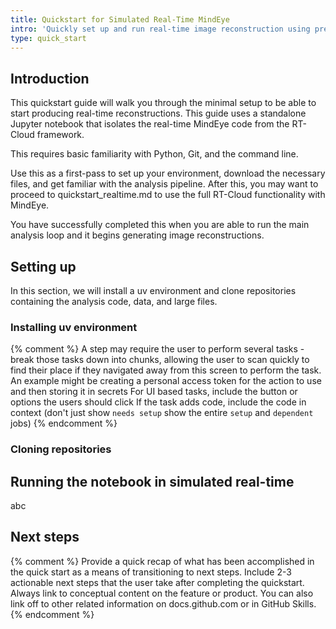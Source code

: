 ```yaml
---
title: Quickstart for Simulated Real-Time MindEye
intro: 'Quickly set up and run real-time image reconstruction using pre-collected data.'
type: quick_start
---
```


## Introduction
This quickstart guide will walk you through the minimal setup to be able to start producing real-time reconstructions. This guide uses a standalone Jupyter notebook that isolates the real-time MindEye code from the RT-Cloud framework. 

This requires basic familiarity with Python, Git, and the command line. 

Use this as a first-pass to set up your environment, download the necessary files, and get familiar with the analysis pipeline. After this, you may want to proceed to quickstart_realtime.md to use the full RT-Cloud functionality with MindEye.

You have successfully completed this when you are able to run the main analysis loop and it begins generating image reconstructions.

## Setting up
In this section, we will install a uv environment and clone repositories containing the analysis code, data, and large files.

### Installing uv environment


{% comment %}
A step may require the user to perform several tasks - break those tasks down into chunks, allowing the user to scan quickly to find their place if they navigated away from this screen to perform the task.
An example might be creating a personal access token for the action to use and then storing it in secrets
For UI based tasks, include the button or options the users should click
If the task adds code, include the code in context (don't just show `needs setup` show the entire `setup` and `dependent` jobs)
{% endcomment %}

### Cloning repositories

## Running the notebook in simulated real-time
abc

## Next steps

{% comment %}
Provide a quick recap of what has been accomplished in the quick start as a means of transitioning to next steps. Include 2-3 actionable next steps that the user take after completing the quickstart. Always link to conceptual content on the feature or product. You can also link off to other related information on docs.github.com or in GitHub Skills.
{% endcomment %}
